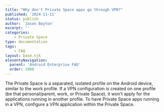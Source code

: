 ```yaml
---
title: "Why don't Private Space apps go through VPN?"
published: '2024-11-11'
status: publish
author: 'Jason Bayton'
excerpt: ''
categories:
    - Private Space
type: documentation
tags: 
    - FAQ
layout: base.njk
eleventyNavigation:
  parent: 'Android Enterprise FAQ'
  order: 1000
--- 
```

The Private Space is a separated, isolated profile on the Android device, similar to the work profile. If a VPN configuration is created on one profile (be that personal/parent, work, or Private Space), it won't apply for the applications running in another profile. To have Private Space apps running in a VPN, configure a VPN application within the Private Space.